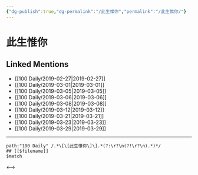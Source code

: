 ```yaml
---
{"dg-publish":true,"dg-permalink":"/此生惟你","permalink":"/此生惟你/"}
---
```


# 此生惟你

## Linked Mentions
- [[100 Daily/2019-02-27\|2019-02-27]]
- [[100 Daily/2019-03-01\|2019-03-01]]
- [[100 Daily/2019-03-05\|2019-03-05]]
- [[100 Daily/2019-03-06\|2019-03-06]]
- [[100 Daily/2019-03-08\|2019-03-08]]
- [[100 Daily/2019-03-12\|2019-03-12]]
- [[100 Daily/2019-03-21\|2019-03-21]]
- [[100 Daily/2019-03-23\|2019-03-23]]
- [[100 Daily/2019-03-29\|2019-03-29]]


---

```expander
path:"100 Daily" /.*\[\[此生惟你\]\].*(?:\r?\n(?!\r?\n).*)*/
## [[$filename]]
$match
```

<-->
